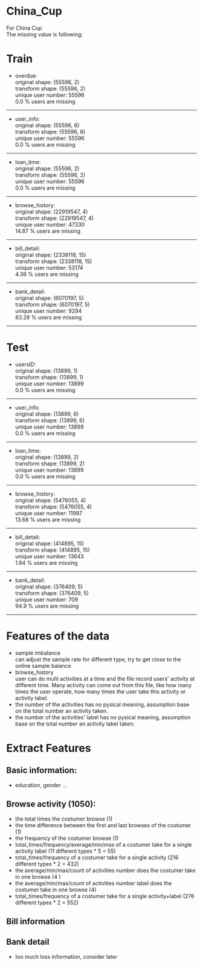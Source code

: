# China_Cup
For China Cup<br />
The missing value is following:<br />

# Train
- overdue:<br />
original shape: (55596, 2)<br />
transform shape: (55596, 2)<br />
unique user number: 55596<br />
0.0 % users are missing

--------------------------------

- user_info:<br />
original shape: (55596, 6)<br />
transform shape: (55596, 6)<br />
unique user number: 55596<br />
0.0 % users are missing

--------------------------------

- loan_time:<br />
original shape: (55596, 2)<br />
transform shape: (55596, 2)<br />
unique user number: 55596<br />
0.0 % users are missing

--------------------------------

- browse_history:<br />
original shape: (22919547, 4)<br />
transform shape: (22919547, 4)<br />
unique user number: 47330<br />
14.87 % users are missing

--------------------------------

- bill_detail:<br />
original shape: (2338118, 15)<br />
transform shape: (2338118, 15)<br />
unique user number: 53174<br />
4.36 % users are missing

--------------------------------

- bank_detail:<br />
original shape: (6070197, 5)<br />
transform shape: (6070197, 5)<br />
unique user number: 9294<br />
83.28 % users are missing

--------------------------------


# Test
- usersID:<br />
original shape: (13899, 1)<br />
transform shape: (13899, 1)<br />
unique user number: 13899<br />
0.0 % users are missing

--------------------------------

- user_info:<br />
original shape: (13899, 6)<br />
transform shape: (13899, 6)<br />
unique user number: 13899<br />
0.0 % users are missing

--------------------------------

- loan_time:<br />
original shape: (13899, 2)<br />
transform shape: (13899, 2)<br />
unique user number: 13899<br />
0.0 % users are missing

--------------------------------

- browse_history:<br />
original shape: (5476055, 4)<br />
transform shape: (5476055, 4)<br />
unique user number: 11997<br />
13.68 % users are missing

--------------------------------

- bill_detail:<br />
original shape: (414895, 15)<br />
transform shape: (414895, 15)<br />
unique user number: 13643<br />
1.84 % users are missing

--------------------------------

- bank_detail:<br />
original shape: (376409, 5)<br />
transform shape: (376409, 5)<br />
unique user number: 709<br />
94.9 % users are missing

--------------------------------

# Features of the data
- sample imbalance <br />
    can adjust the sample rate for different type, try to get close to the online sample balance
- browse_history <br />
    user can do multi activities at a time and the file record users' activity at different time. Many activity can come out from this file, like how many times the user operate, how many times the user take this activity or activity label.
- the number of the activities has no pysical meaning, assumption base on the total number an activity taken.
- the number of the activities' label has no pysical meaning, assumption base on the total number an activity label taken.

# Extract Features
## Basic information: 
- education, gender ...
## Browse activity (1050):
- the total times the costumer browse (1)
- the time difference between the first and last browses of the costumer (1)
- the frequency of the costumer browse (1)
- total_times/frequency/average/min/max of a costumer take for a single activity label (11 different types * 5 = 55)
- total_times/frequency of a costumer take for a single activity (216 different types * 2 = 432)
- the average/min/max/count of activities number does the costumer take in one browse (4 )
- the average/min/max/count of activities number label does the costumer take in one browse (4)
- total_times/frequency of a costumer take for a single activity+label (276 different types * 2 = 552)
    
## Bill information

## Bank detail
- too much loss information, consider later
